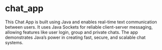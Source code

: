 # chat_app
This Chat App is built using Java and enables real-time text communication between users. It uses Java Sockets for reliable client-server messaging, allowing features like user login, group and private chats. The app demonstrates Java’s power in creating fast, secure, and scalable chat systems.

